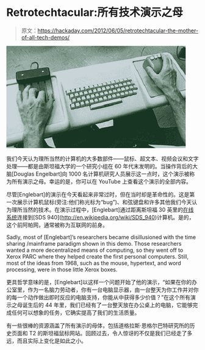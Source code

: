 # Retrotechtacular:所有技术演示之母

> 原文：<https://hackaday.com/2012/06/05/retrotechtacular-the-mother-of-all-tech-demos/>

![](img/bf4b725ec93749cde35e4a7215dacc89.png "keys")

我们今天认为理所当然的计算机的大多数部件——鼠标、超文本、视频会议和文字处理——都是由斯坦福大学的一个研究小组在 60 年代末发明的。当操作背后的大脑[Douglas Engelbart]向 1000 名计算机研究人员展示这一点时，这个演示被称为所有演示之母。幸运的是，你可以在 YouTube 上查看这个演示的全部内容。

尽管[Englebart]的演示在今天看起来非常过时，但在当时却是革命性的。这是第一次展示计算机鼠标(旁注:他们称光标为“bug”)、和弦键盘和许多其他我们今天认为理所当然的技术。在演示过程中，[Englebart]通过距离斯坦福 30 英里的[在线系统](http://en.wikipedia.org/wiki/NLS_(computer_system))连接到[SDS 940](http://en.wikipedia.org/wiki/SDS_940)计算机。是的，这个前阿帕网，通常被称为互联网的前身。

Sadly, most of [Englebart]’s researchers became disillusioned with the time sharing /mainframe paradigm shown in this demo. Those researchers wanted a more decentralized means of computing, so they went off to Xerox PARC where they helped create the first personal computers. Still, most of the ideas from 1968, such as the mouse, hypertext, and word processing, were in those little Xerox boxes.

更具哲学意味的是，[Englebart]以这样一个问题开始了他的演示，“如果在你的办公室里，作为一名脑力劳动者，你有一台电脑显示器，由一台整天为你工作并对你的每一个动作做出即时反应的电脑支持，你能从中获得多少价值？”在这个所有演示之母诞生后的 44 年里，我们已经有了一台整天放在办公桌上的电脑，它能够完成任何可以想象的任务，它确实提高了我们的生活质量。

有一些很棒的资源涵盖了所有演示的母体，包括道格拉斯·恩格尔巴特研究所的历史页面和 T2 的斯坦福鼠标网站。回顾过去，令人惊讶的不仅是我们已经走了多远，而且实际上变化是如此之小。